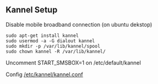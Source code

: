 ## Kannel Setup

Disable mobile broadband connection (on ubuntu dekstop)

```
sudo apt-get install kannel
sudo usermod -a -G dialout kannel
sudo mkdir -p /var/lib/kannel/spool
sudo chown kannel -R /var/lib/kannel/
```

Uncomment START_SMSBOX=1 on /etc/default/kannel

Config [/etc/kannel/kannel.conf](kannel.conf)
